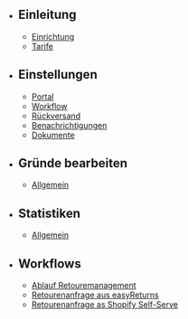 -   ## Einleitung
    -   [Einrichtung](/apps/{{app}}/docs/setup)
    -   [Tarife](/apps/{{app}}/docs/plans)
-   ## Einstellungen
    -   [Portal](/apps/{{app}}/docs/settings-portal)
    -   [Workflow](/apps/{{app}}/docs/settings-workflow)
    -   [Rückversand](/apps/{{app}}/docs/settings-shipping)
    -   [Benachrichtigungen](/apps/{{app}}/docs/settings-notifications)
    -   [Dokumente](/apps/{{app}}/docs/settings-documents)
-   ## Gründe bearbeiten
    -   [Allgemein](/apps/{{app}}/docs/reasons)
-   ## Statistiken
    -   [Allgemein](/apps/{{app}}/docs/statistics)
-   ## Workflows
    -   [Ablauf Retouremanagement](/apps/{{app}}/docs/workflows-retoure-lifecycle)
    -   [Retourenanfrage aus easyReturns](/apps/{{app}}/docs/workflows-retore-easyreturns)
    -   [Retourenanfrage as Shopify Self-Serve](/apps/{{app}}/docs/workflows-self-serve)
